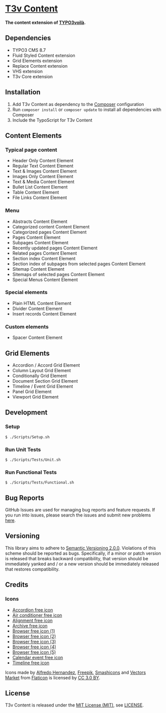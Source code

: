 [T3v Content]
=============

**The content extension of [TYPO3voilà].**

Dependencies
------------

* TYPO3 CMS 8.7
* Fluid Styled Content extension
* Grid Elements extension
* Replace Content extension
* VHS extension
* T3v Core extension

Installation
------------

1. Add T3v Content as dependency to the [Composer] configuration
2. Run `composer install` or `composer update` to install all dependencies with Composer
3. Include the TypoScript for T3v Content

Content Elements
----------------

### Typical page content

* Header Only Content Element
* Regular Text Content Element
* Text & Images Content Element
* Images Only Content Element
* Text & Media Content Element
* Bullet List Content Element
* Table Content Element
* File Links Content Element

### Menu

* Abstracts Content Element
* Categorized content Content Element
* Categorized pages Content Element
* Pages Content Element
* Subpages Content Element
* Recently updated pages Content Element
* Related pages Content Element
* Section index Content Element
* Section index of subpages from selected pages Content Element
* Sitemap Content Element
* Sitemaps of selected pages Content Element
* Special Menus Content Element

### Special elements

* Plain HTML Content Element
* Divider Content Element
* Insert records Content Element

### Custom elements

* Spacer Content Element

Grid Elements
-------------

* Accordion / Accord Grid Element
* Column Layout Grid Element
* Conditionally Grid Element
* Document Section Grid Element
* Timeline / Event Grid Element
* Panel Grid Element
* Viewport Grid Element

Development
-----------

### Setup

```
$ ./Scripts/Setup.sh
```

### Run Unit Tests

```
$ ./Scripts/Tests/Unit.sh
```

### Run Functional Tests

```
$ ./Scripts/Tests/Functional.sh
```

Bug Reports
-----------

GitHub Issues are used for managing bug reports and feature requests. If you run into issues, please search the issues and submit new
problems [here].

Versioning
----------

This library aims to adhere to [Semantic Versioning 2.0.0]. Violations of this scheme should be reported as bugs. Specifically, if a minor
or patch version is released that breaks backward compatibility, that version should be immediately yanked and / or a new version should be
immediately released that restores compatibility.

Credits
-------

### Icons

* [Accordion free icon]
* [Air conditioner free icon]
* [Alignment free icon]
* [Archive free icon]
* [Browser free icon (1)]
* [Browser free icon (2)]
* [Browser free icon (3)]
* [Browser free icon (4)]
* [Browser free icon (5)]
* [Calendar event free icon]
* [Timeline free icon]

Icons made by [Alfredo Hernandez], [Freepik], [Smashicons] and [Vectors Market] from [Flaticon] is licensed by [CC 3.0 BY].

License
-------

T3v Content is released under the [MIT License (MIT)], see [LICENSE].

[Acceptance testing TYPO3]: https://wiki.typo3.org/Acceptance_testing "Acceptance testing TYPO3"
[Accordion free icon]: https://www.flaticon.com/free-icon/accordion_140208 "Accordion free icon"
[Air conditioner free icon]: https://www.flaticon.com/free-icon/air-conditioner_237070 "Air conditioner free icon"
[Alfredo Hernandez]: https://www.flaticon.com/authors/alfredo-hernandez "Alfredo Hernandez"
[Alignment free icon]: https://www.flaticon.com/free-icon/alignment_140879 "Alignment free icon"
[Archive free icon]: https://www.flaticon.com/free-icon/archive_149014 "Archive free icon"
[Automated testing TYPO3]: https://wiki.typo3.org/Automated_testing "Automated testing TYPO3"
[Browser free icon (1)]: https://www.flaticon.com/free-icon/browser_140840 "Browser free icon"
[Browser free icon (2)]: https://www.flaticon.com/free-icon/browser_140796 "Browser free icon"
[Browser free icon (3)]: https://www.flaticon.com/free-icon/browser_140797 "Browser free icon"
[Browser free icon (4)]: https://www.flaticon.com/free-icon/browser_140795 "Browser free icon"
[Browser free icon (5)]: https://www.flaticon.com/free-icon/browser_140844 "Browser free icon"
[Calendar event free icon]: https://www.flaticon.com/free-icon/calendar-event_395828 "Calendar event free icon"
[CC 3.0 BY]: http://creativecommons.org/licenses/by/3.0/ "Creative Commons BY 3.0"
[Composer]: https://getcomposer.org "Dependency Manager for PHP"
[Flaticon]: https://www.flaticon.com "Flaticon"
[Freepik]: https://www.flaticon.com/authors/freepik "Freepik"
[Functional testing TYPO3]: https://wiki.typo3.org/Functional_testing "Functional testing TYPO3"
[here]: https://github.com/t3v/t3v_content/issues "GitHub Issue Tracker"
[LICENSE]: https://raw.githubusercontent.com/t3v/t3v_content/master/LICENSE "License"
[MIT License (MIT)]: http://opensource.org/licenses/MIT "The MIT License (MIT)"
[Semantic Versioning 2.0.0]: http://semver.org "Semantic Versioning 2.0.0"
[Smashicons]: https://www.flaticon.com/authors/smashicons "Smashicons"
[T3v Content]: https://t3v.github.io/t3v_content/ "The content extension of TYPO3voilà."
[Timeline free icon]: https://www.flaticon.com/free-icon/timeline_292332 "Timeline free icon"
[TYPO3voilà]: https://github.com/t3v "“UH LÁLÁ, TYPO3!”"
[Unit Testing TYPO3]: https://wiki.typo3.org/Unit_Testing_TYPO3 "Unit testing TYPO3"
[Vectors Market]: https://www.flaticon.com/authors/vectors-market "Vectors Market"
